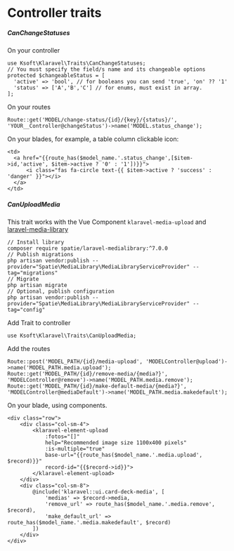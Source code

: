 # Controller traits

##### CanChangeStatuses

On your controller

```
use Ksoft\Klaravel\Traits\CanChangeStatuses;
// You must specify the field/s name and its changeable options
protected $changeableStatus = [
  'active' => 'bool', // for booleans you can send 'true', 'on' ?? '1'
  'status' => ['A','B','C'] // for enums, must exist in array.
];
```

On your routes

```
Route::get('MODEL/change-status/{id}/{key}/{status}/', 'YOUR__Controller@changeStatus')->name('MODEL.status_change');
```

On your blades, for example, a table column clickable icon:

```
<td>
  <a href="{{route_has($model_name.'.status_change',[$item->id,'active', $item->active ? '0' : '1'])}}">
      <i class="fas fa-circle text-{{ $item->active ? 'success' : 'danger' }}"></i>
  </a>
</td>
```

##### CanUploadMedia

This trait works with the Vue Component `klaravel-media-upload` and [laravel-media-library](https://docs.spatie.be/laravel-medialibrary/v7)

```
// Install library
composer require spatie/laravel-medialibrary:^7.0.0
// Publish migrations
php artisan vendor:publish --provider="Spatie\MediaLibrary\MediaLibraryServiceProvider" --tag="migrations"
// Migrate
php artisan migrate
// Optional, publish configuration
php artisan vendor:publish --provider="Spatie\MediaLibrary\MediaLibraryServiceProvider" --tag="config"
```

Add Trait to controller

```
use Ksoft\Klaravel\Traits\CanUploadMedia;
```

Add the routes

```
Route::post('MODEL_PATH/{id}/media-upload', 'MODELController@upload')->name('MODEL_PATH.media.upload');
Route::get('MODEL_PATH/{id}/remove-media/{media?}', 'MODELController@remove')->name('MODEL_PATH.media.remove');
Route::get('MODEL_PATH/{id}/make-default-media/{media?}', 'MODELController@mediaDefault')->name('MODEL_PATH.media.makedefault');
```

On your blade, using components.

```
<div class="row">
    <div class="col-sm-4">
        <klaravel-element-upload
            :fotos="[]"
            help="Recommended image size 1100x400 pixels"
            :is-multiple="true"
            base-url="{{route_has($model_name.'.media.upload', $record)}}"
            record-id="{{$record->id}}">
        </klaravel-element-upload>
    </div>
    <div class="col-sm-8">
        @include('klaravel::ui.card-deck-media', [
            'medias' => $record->media,
            'remove_url' => route_has($model_name.'.media.remove', $record),
            'make_default_url' => route_has($model_name.'.media.makedefault', $record)
        ])
    </div>
</div>
```
